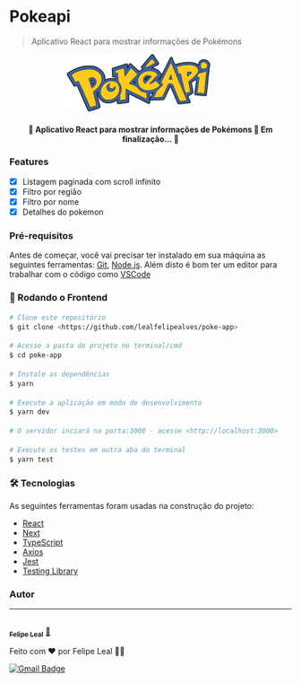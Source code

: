 # Pokeapi

> Aplicativo React para mostrar informações
> de Pokémons

<div style="margin: 0 auto; width: 100%; max-width: 300px;">
<img alt="pokeapi logo" src="public/images/pokeapi_256.png" style="margin: 0 auto;"/>
</div>

<h4 align="center"> 
	🚧  Aplicativo React para mostrar informações
de Pokémons 🚀 Em finalização...  🚧
</h4>

### Features

- [x] Listagem paginada com scroll infinito
- [x] Filtro por região
- [x] Filtro por nome
- [x] Detalhes do pokemon

### Pré-requisitos

Antes de começar, você vai precisar ter instalado em sua máquina as seguintes ferramentas:
[Git](https://git-scm.com), [Node.js](https://nodejs.org/en/).
Além disto é bom ter um editor para trabalhar com o código como [VSCode](https://code.visualstudio.com/)

### 🎲 Rodando o Frontend

```bash
# Clone este repositório
$ git clone <https://github.com/lealfelipealves/poke-app>

# Acesse a pasta do projeto no terminal/cmd
$ cd poke-app

# Instale as dependências
$ yarn

# Execute a aplicação em modo de desenvolvimento
$ yarn dev

# O servidor inciará na porta:3000 - acesse <http://localhost:3000>

# Execute os testes em outra aba do terminal
$ yarn test
```

### 🛠 Tecnologias

As seguintes ferramentas foram usadas na construção do projeto:

- [React](https://react.dev/)
- [Next](https://nextjs.org/)
- [TypeScript](https://www.typescriptlang.org/)
- [Axios](https://axios-http.com/ptbr/docs/intro)
- [Jest](https://jestjs.io/pt-BR/)
- [Testing Library](https://testing-library.com/)

### Autor

---

<a href="https://github.com/lealfelipealves">
 <img style="border-radius: 50%;" src="https://avatars.githubusercontent.com/u/17007124?v=4" width="100px;" alt=""/>
 <br />
 <sub><b>Felipe Leal</b></sub></a> <a href="https://github.com/lealfelipealves" title="Felipe Leal Profile">🚀</a>

Feito com ❤️ por Felipe Leal 👋🏽

[![Gmail Badge](https://img.shields.io/badge/-contato@felipeleal.eng.br-c14438?style=flat-square&logo=Gmail&logoColor=white&link=mailto:contato@felipeleal.eng.br)](mailto:contato@felipeleal.eng.br)
